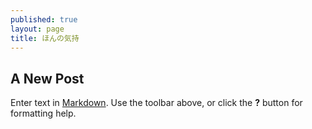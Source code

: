 ```yaml
---
published: true
layout: page
title: ほんの気持
---
```

## A New Post

Enter text in [Markdown](http://daringfireball.net/projects/markdown/). Use the toolbar above, or click the **?** button for formatting help.
